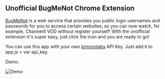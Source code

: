 ## Unofficial BugMeNot Chrome Extension

[BugMeNot](bugmenot.com) is a web service that provides you public login usernames and passwords for you to access certain websites, so you can now watch, for example, Channel4 VOD without register yourself! With the unofficial extension it's super easy, just click the icon and you are ready to go!

You can use this app with your own [kimonolabs](kimonolabs.com) API Key. Just add it to app.js > var api_key.

Demo:

![Demo](https://raw.githubusercontent.com/carlosjtacon/bugmenot-extension/master/demo.png)